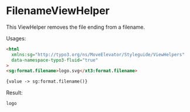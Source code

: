 # FilenameViewHelper

This ViewHelper removes the file ending from a filename.

Usages:
```html
<html
  xmlns:sg="http://typo3.org/ns/MoveElevator/Styleguide/ViewHelpers"
  data-namespace-typo3-fluid="true"
>
<sg:format.filename>logo.svg</xt3:format.filename>

{value -> sg:format.filename()}
```

Result:
```
logo
```

